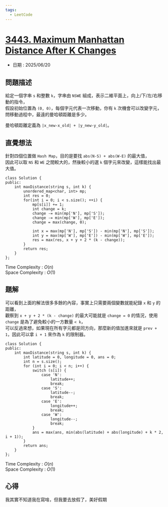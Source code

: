 ```yaml
---
tags:
  - LeetCode
---
```


# [3443. Maximum Manhattan Distance After K Changes](https://leetcode.com/problems/maximum-manhattan-distance-after-k-changes/description/)  

+ 日期 : 2025/06/20  

## 問題描述  

給定一個字串 `s` 和整數 `k`，字串由 `NSWE` 組成，表示二維平面上，向上/下/左/右移動的指令，  
假設初始位置為 `(0, 0)`，每個字元代表一次移動，你有 `k` 次機會可以改變字元，問移動過程中，最遠的曼哈頓距離是多少。  

曼哈頓距離定義為 `|x_new-x_old| + |y_new-y_old|`。  

## 直覺想法  

針對四個位置做 `Hash Map`，目的是要找 `abs(N-S) + abs(W-E)` 的最大值，  
因此可以取 `NS` 和 `WE` 之間較大的，然後較小的選 `k` 個字元來改變，這樣能找出最大值。  

```cpp=
class Solution {
public:
    int maxDistance(string s, int k) {
        unordered_map<char, int> mp;
        int res = 0;
        for(int i = 0; i < s.size(); ++i) {
            mp[s[i]] += 1;
            int change = k;
            change -= min(mp['N'], mp['S']);
            change -= min(mp['W'], mp['E']);
            change = max(change, 0);

            int x = max(mp['N'], mp['S']) - min(mp['N'], mp['S']);
            int y = max(mp['W'], mp['E']) - min(mp['W'], mp['E']);
            res = max(res, x + y + 2 * (k - change));
        }
        return res;
    }
};
```

Time Complexity : $O(n)$  
Space Complexity : $O(1)$  

## 題解  

可以看到上面的解法很多多餘的內容，事實上只需要兩個變數就能紀錄 `x` 和 `y` 的距離，  
觀察到 `x + y + 2 * (k - change)` 的最大可能就是 `change = 0` 的情況，使用 `change` 是為了避免較小的一方數量 `< k`，  
可以反過來想，如果現在所有字元都是同方向，那麼新的值加進來就是 `prev + 1`，因此可以拿 `i + 1` 來作為 `k` 的限制器。  

```cpp=
class Solution {
public:
    int maxDistance(string s, int k) {
        int latitude = 0, longitude = 0, ans = 0;
        int n = s.size();
        for (int i = 0; i < n; i++) {
            switch (s[i]) {
                case 'N':
                    latitude++;
                    break;
                case 'S':
                    latitude--;
                    break;
                case 'E':
                    longitude++;
                    break;
                case 'W':
                    longitude--;
                    break;
            }
            ans = max(ans, min(abs(latitude) + abs(longitude) + k * 2, i + 1));
        }
        return ans;
    }
};
```

Time Complexity : $O(n)$  
Space Complexity : $O(1)$  

## 心得  

我其實不知道我在寫啥，但我要去放假了，美好假期  
